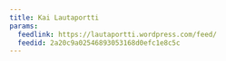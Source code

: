 ```yaml
---
title: Kai Lautaportti
params:
  feedlink: https://lautaportti.wordpress.com/feed/
  feedid: 2a20c9a02546893053168d0efc1e8c5c
---
```

